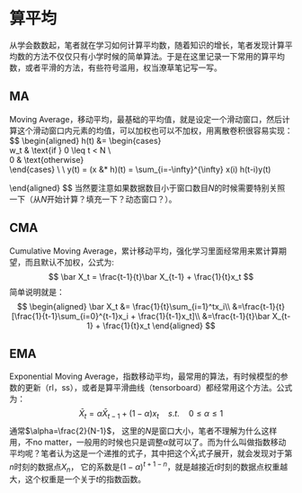 # 算平均

从学会数数起，笔者就在学习如何计算平均数，随着知识的增长，笔者发现计算平均数的方法不仅仅只有小学时候的简单算法。于是在这里记录一下常用的算平均数，或者平滑的方法，有些符号滥用，权当潦草笔记写一写。


## MA

Moving Average，移动平均，最基础的平均值，就是设定一个滑动窗口，然后计算这个滑动窗口内元素的均值，可以加权也可以不加权，用离散卷积很容易实现：
$$
\begin{aligned}
h(t) &= \begin{cases}  
w_t & \text{if } 0 \leq t < N \\  
0 & \text{otherwise}  
\end{cases} \\
\\
y(t) = (x &* h)(t) = \sum_{i=-\infty}^{\infty} x(i) h(t-i)y(t)

​\end{aligned}
$$
当然要注意如果数据数目小于窗口数目$N$的时候需要特别关照一下（从$N$开始计算？填充一下？动态窗口？）。  

## CMA

Cumulative Moving Average，累计移动平均，强化学习里面经常用来累计算期望，而且默认不加权，公式为:
$$
	\bar X_t = \frac{t-1}{t}\bar X_{t-1} + \frac{1}{t}x_t
$$
简单说明就是：
$$
\begin{aligned}
\bar X_t &= \frac{1}{t}\sum_{i=1}^tx_i\\
&=\frac{t-1}{t}[\frac{1}{t-1}\sum_{i=0}^{t-1}x_i + \frac{1}{t-1}x_t]\\
&=\frac{t-1}{t}\bar X_{t-1} + \frac{1}{t}x_t
\end{aligned}
$$

## EMA

Exponential Moving Average，指数移动平均，最常用的算法，有时候模型的参数的更新（rl，ss），或者是算平滑曲线（tensorboard）都经常用这个方法。公式为：
$$
	\bar X_t = \alpha\bar X_{t-1} + (1-\alpha)x_t \quad s.t. \quad 0 \leq \alpha \leq1
$$
通常$\alpha=\frac{2}{N-1}$， 这里的$N$是窗口大小，笔者不理解为什么这样用，不no matter，一般用的时候也只是调整$\alpha$就可以了。而为什么叫做指数移动平均呢？笔者认为这是一个递推的式子，其中把这个$\bar X_t$式子展开，就会发现对于第$n$时刻的数据点$X_n$， 它的系数是$(1-\alpha)^{t+1-n}$，就是越接近$t$时刻的数据点权重越大，这个权重是一个关于$t$的指数函数。